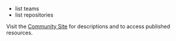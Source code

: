 
- list teams
- list repositories

Visit the [Community Site](https://community.wmo.int/activity-areas/wmo-information-system-wis) for descriptions and to access published resources. 
